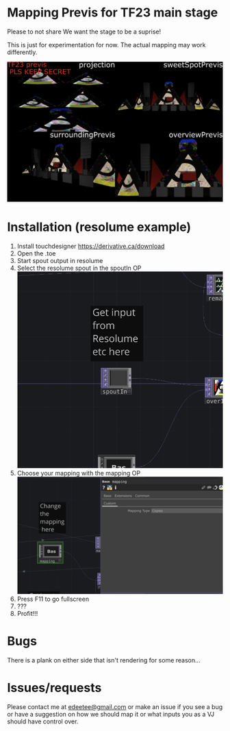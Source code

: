 # Mapping Previs for TF23 main stage
Please to not share
We want the stage to be a suprise!

This is just for experimentation for now. The actual mapping may work differently.

![](example.png)

# Installation (resolume example)
1. Install touchdesigner https://derivative.ca/download
2. Open the .toe
3. Start spout output in resolume
4. Select the resolume spout in the spoutIn OP ![](spout.png)
5. Choose your mapping with the mapping OP ![](mapping.png)
6. Press F11 to go fullscreen
7. ???
8. Profit!!!

# Bugs
There is a plank on either side that isn't rendering for some reason...

# Issues/requests
Please contact me at edeetee@gmail.com or make an issue if you see a bug or have a suggestion on how we should map it or what inputs you as a VJ should have control over.